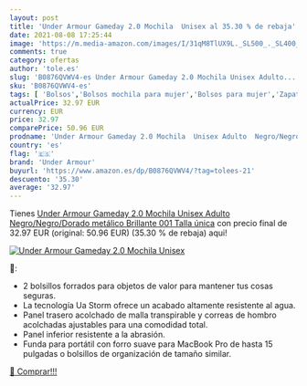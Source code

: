 ```yaml
---
layout: post
title: 'Under Armour Gameday 2.0 Mochila  Unisex al 35.30 % de rebaja'
date: 2021-08-08 17:25:44
image: 'https://m.media-amazon.com/images/I/31qM8TlUX9L._SL500_._SL400_.jpg'
comments: true
category: ofertas
author: 'tole.es'
slug: 'B0876QVWV4-es Under Armour Gameday 2.0 Mochila Unisex Adulto...'
sku: 'B0876QVWV4-es'
tags: [ 'Bolsos','Bolsos mochila para mujer','Bolsos para mujer','Zapatos y complementos','mochila','under armour', ]
actualPrice: 32.97 EUR
currency: EUR
price: 32.97
comparePrice: 50.96 EUR
prodname: 'Under Armour Gameday 2.0 Mochila  Unisex Adulto  Negro/Negro/Dorado metálico Brillante  001   Talla única'
country: 'es'
flag: '🇪🇸'
brand: 'Under Armour'
buyurl: 'https://www.amazon.es/dp/B0876QVWV4/?tag=tolees-21'
descuento: '35.30'
average: '32.97'
---
```


Tienes [Under Armour Gameday 2.0 Mochila  Unisex Adulto  Negro/Negro/Dorado metálico Brillante  001   Talla única](https://www.amazon.es/dp/B0876QVWV4/?tag=tolees-21) con precio final de  32.97 EUR (original: 50.96 EUR) (35.30 %  de rebaja) aqui!

[![Under Armour Gameday 2.0 Mochila  Unisex](https://m.media-amazon.com/images/I/31qM8TlUX9L._SL500_._SL400_.jpg)](https://www.amazon.es/dp/B0876QVWV4/?tag=tolees-21)

🔎:

- 2 bolsillos forrados para objetos de valor para mantener tus cosas seguras.
- La tecnología Ua Storm ofrece un acabado altamente resistente al agua.
- Panel trasero acolchado de malla transpirable y correas de hombro acolchadas ajustables para una comodidad total.
- Panel inferior resistente a la abrasión.
- Funda para portátil con forro suave para MacBook Pro de hasta 15 pulgadas o bolsillos de organización de tamaño similar.

[🛒 Comprar!!!](https://www.amazon.es/dp/B0876QVWV4/?tag=tolees-21)
